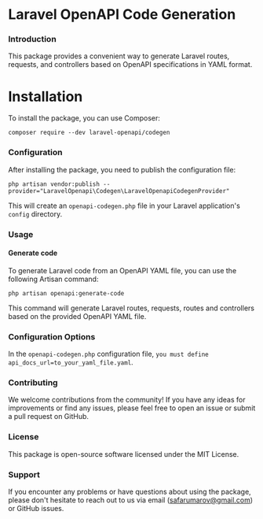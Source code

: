 # Laravel OpenAPI Code Generation

### Introduction
This package provides a convenient way to generate Laravel routes, requests, and controllers based on OpenAPI specifications in YAML format.


# Installation
To install the package, you can use Composer:

`composer require --dev laravel-openapi/codegen`

### Configuration
After installing the package, you need to publish the configuration file:

```php artisan vendor:publish --provider="LaravelOpenapi\Codegen\LaravelOpenapiCodegenProvider"```

This will create an `openapi-codegen.php` file in your Laravel application's `config` directory.

### Usage
#### Generate code
To generate Laravel code from an OpenAPI YAML file, you can use the following Artisan command:

```php artisan openapi:generate-code```

This command will generate Laravel routes, requests, routes and controllers based on the provided OpenAPI YAML file.


### Configuration Options
In the `openapi-codegen.php` configuration file, `you must define api_docs_url=to_your_yaml_file.yaml`.

### Contributing
We welcome contributions from the community! If you have any ideas for improvements or find any issues, please feel free to open an issue or submit a pull request on GitHub.

### License
This package is open-source software licensed under the MIT License.

### Support
If you encounter any problems or have questions about using the package, please don't hesitate to reach out to us via email (safarumarov@gmail.com) or GitHub issues.